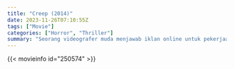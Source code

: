 ```yaml
---
title: "Creep (2014)"
date: 2023-11-26T07:10:55Z
tags: ["Movie"]
categories: ["Horror", "Thriller"]
summary: "Seorang videografer muda menjawab iklan online untuk pekerjaan satu hari di kota terpencil untuk merekam pesan terakhir dari seorang pria yang sekarat. Ketika dia menyadari perilaku aneh pria itu, dia mulai mempertanyakan niatnya."
---
```


<mux-player stream-type="on-demand"
src="https://kp3d-my.sharepoint.com/personal/ryoo_kp3d_onmicrosoft_com/_layouts/15/download.aspx?share=EYxHsMowqytIhcF5SqiDs0IB4EZiCByp1r3V0CuDrWJVLw" prefer-playback="mse" controls>

</mux-player>


{{< movieinfo id="250574" >}}

<script src="https://cdn.jsdelivr.net/npm/@mux/mux-player"></script>

 <script type="application/ld+json ">
{
"@context": "https://schema.org/",
"@type": "VideoObject",
"name": "Creep (2014)",
"contentUrl": "https://stream.mux.com/7mw3rSxQNQ2FrUjdPkEixnjaDNYQ5Ia7t7E7Qo02f8rU.m3u8",
"thumbnailUrl": "https://www.themoviedb.org/t/p/original/wklLM7prDAYL0jp9ZT8a1vO824y.jpg?width=314&fit_mode=preserve&time=25",
"uploadDate": "2023-11-26T07:10:55Z",
}

</script>
